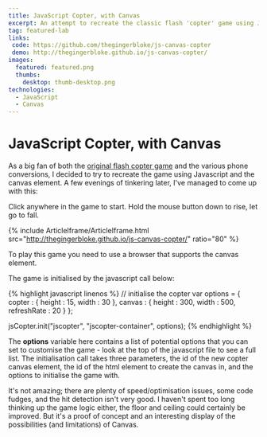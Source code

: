 ```yaml
---
title: JavaScript Copter, with Canvas
excerpt: An attempt to recreate the classic flash 'copter' game using Javascript and canvas
tag: featured-lab
links:
 code: https://github.com/thegingerbloke/js-canvas-copter
 demo: http://thegingerbloke.github.io/js-canvas-copter/
images:
  featured: featured.png
  thumbs:
    desktop: thumb-desktop.png
technologies:
  - JavaScript
  - Canvas
---
```


# JavaScript Copter, with Canvas

As a big fan of both the [original flash copter game](http://www.coptergame.net/) and the various phone conversions, I decided to try to recreate the game using Javascript and the canvas element.  A few evenings of tinkering later, I've managed to come up with this:

Click anywhere in the game to start.  Hold the mouse button down to rise, let go to fall.

{% include ArticleIframe/ArticleIframe.html src="http://thegingerbloke.github.io/js-canvas-copter/" ratio="80" %}

To play this game you need to use a browser that supports the canvas element.

The game is initialised by the javascript call below:


{% highlight javascript linenos %}
// initialise the copter
var options = {
    copter : {
        height : 15,
        width : 30
    },
    canvas : {
        height : 300,
        width : 500,
        refreshRate : 20
    }
};

jsCopter.init("jscopter", "jscopter-container", options);
{% endhighlight %}


The **options** variable here contains a list of potential options that you can set to customise the game - look at the top of the javascript file to see a full list.  The initialisation call takes three parameters, the id of the new copter canvas element, the id of the html element to create the canvas in, and the options to initialise the game with.

It's not amazing; there are plenty of speed/optimisation issues, some code fudges, and the hit detection isn't very good. I haven't spent too long thinking up the game logic either, the floor and ceiling could certainly be improved.   But it's a proof of concept and an interesting display of the possibilities (and limitations) of Canvas.
